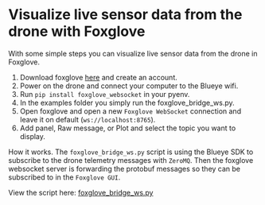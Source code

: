 # Visualize live sensor data from the drone with Foxglove
With some simple steps you can visualize live sensor data from the drone in Foxglove.

1. Download foxglove [here](https://foxglove.dev/download) and create an account.
2. Power on the drone and connect your computer to the Blueye wifi.
3. Run `pip install foxglove_websocket` in your pyenv.
4. In the examples folder you simply run the foxglove_bridge_ws.py.
5. Open foxglove and open a new `Foxglove WebSocket` connection and leave it on default (`ws://localhost:8765`).
6. Add panel, Raw message, or Plot and select the topic you want to display.

How it works. The `foxglove_bridge_ws.py` script is using the Blueye SDK to subscribe to the drone telemetry messages with `ZeroMQ`. Then the foxglove websocket server is forwarding the protobuf messages so they can be subscribed to in the `Foxglove GUI`.

View the script here: [foxglove_bridge_ws.py](../examples/foxglove_bridge_ws.py)
